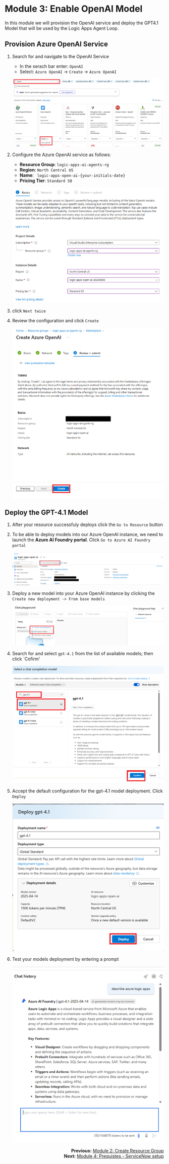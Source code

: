 # Module 3: Enable OpenAI Model
In this module we will provision the OpenAI service and deploy the GPT4.1 Model that will be used by the Logic Apps Agent Loop.

## Provision Azure OpenAI Service
1. Search for and navigate to the OpenAI Service

    - In the serach bar enter: `OpenAI`
    - Select: `Azure OpenAI` -> `Create` -> `Azure OpenAI`
    
    ![Create Azure OpenAI](./images/04_01_create_azure_open_ai.png "Create New Azure OpenAI Instance")

1. Configure the Azure OpenAI service as follows:

    - **Resource Group**: `logic-apps-ai-agents-rg`
    - **Region**: `North Central US`
    - **Name**: ` logic-apps-open-ai-{your-initials-date}`
    - **Pricing Tier**: `Standard S0`
    

    ![Configure Azure OpenAI](./images/04_02_configure_azure_open_ai.png "Configure Azure OpenAI")

1. click `Next twice`

1. Review the configuration and click `Create`

    ![Create Azure OpenAI](./images/04_03_create_azure_open_ai.png "Create Azure OpenAI Instance")

## Deploy the GPT-4.1 Model
1. After your resource successfuly deploys click the `Go to Resource` button

1. To be able to deploy models into our Azure OpenAI instance, we need to launch the **Azure AI Foundry portal**. Click `Go to Azure AI Foundry portal` 

    ![Launch Azure AI Foundry Portal](./images/04_04_launch_azure_ai_foundry_portal.png "Launch Azure AI Foundry Portal")

1. Deploy a new model into your Azure OpenAI instance by clicking the  `Create new deployment -> From base models`

    ![Create New Deployment - From base model](./images/04_05_create_new_deployment_from_base_model.png "Create new deployment - from base model")

1. Search for and select `gpt-4.1` from the list of available models; then click `Cofirm'

    ![Search and Confirm gpt-4.1](./images/04_06_search_confirm_gpt-4-1-model.png "Search and confirm gpt-4.1 model")

1. Accept the default configuration for the gpt-4.1 model deployment. Click `Deploy`

    ![Deploy gpt-4.1 model](./images/04_07_deploy_gpt-4-1-model.png "Deploy gpt-4.1 model")

1. Test your models deployment by entering a prompt 

    ![Test gpt-4.1 model](./images/04_08_gpt-4-1_test_prompt.png "Test gpt-4.1 model")


<div align="right" valign="middle">

**Previous:** <a href="02_create_resource_group.md" title= "Module 2">Module 2: Create Resource Group</a>  
**Next:** <a href="04_servicenow_dev_sandbox.md" title= "Next: Module 4">Module 4: Prequistes - ServiceNow setup</a>      

</div>

